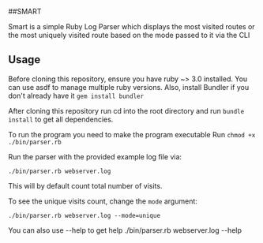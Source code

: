 ##SMART

Smart is a simple Ruby Log Parser which displays the most visited routes or the most uniquely visited route based on the mode passed to it via the CLI
## Usage

Before cloning this repository, ensure you have ruby ~> 3.0 installed. You can use asdf to manage multiple ruby versions.
Also, install Bundler if you don't already have it 
    `gem install bundler`

After cloning this repository run cd into the root directory and run `bundle install` to get all dependencies.

To run the program you need to make the program executable
Run
    `chmod +x ./bin/parser.rb`

Run the parser with the provided example log file via:

    ./bin/parser.rb webserver.log

This will by default count total number of visits. 

To see the unique visits count, change the `mode` argument:

    ./bin/parser.rb webserver.log --mode=unique

You can also use --help to get help
    ./bin/parser.rb webserver.log --help